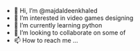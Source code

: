 - 👋 Hi, I’m @majdaldeenkhaled
- 👀 I’m interested in video games designing 
- 🌱 I’m currently learning python
- 💞️ I’m looking to collaborate on some of
- 📫 How to reach me ...

<!---
majdaldeenkhaled/majdaldeenkhaled is a ✨ special ✨ repository because its `README.md` (this file) appears on your GitHub profile.
You can click the Preview link to take a look at your changes.
--->
